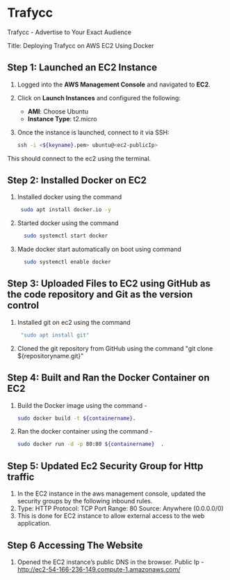 # Trafycc
Trafycc - Advertise to Your Exact Audience

Title: Deploying Trafycc on AWS EC2 Using Docker


## Step 1: Launched an EC2 Instance

 1. Logged into the **AWS Management Console** and navigated to **EC2**.
 2. Click on **Launch Instances** and configured the following:
    - **AMI**: Choose Ubuntu 
    - **Instance Type**: t2.micro 
3. Once the instance is launched, connect to it via SSH:

   ```bash
   ssh -i <${keyname}.pem> ubuntu@<ec2-publicIp>
  This should connect to the ec2 using the terminal.
## Step 2: Installed Docker on EC2 
 1. Installed docker using the command
    ```bash
     sudo apt install docker.io -y 
 3. Started docker using the command
    ```bash
      sudo systemctl start docker
 5. Made docker start automatically on boot using command
    ```bash
      sudo systemctl enable docker

## Step 3: Uploaded Files to EC2 using GitHub as the code repository and Git as the version control
 1. Installed git on ec2 using the command
    ```bash
     "sudo apt install git"
 4. Cloned the git repository from GitHub using the command "git clone ${repositoryname.git}" 

## Step 4: Built and Ran the Docker Container on EC2
 1. Build the Docker image using the command -
    ```bash
    sudo docker build -t ${containername}.
 3. Ran the docker container using the command -
    ```bash
    sudo docker run -d -p 80:80 ${containername}  .

## Step 5: Updated Ec2 Security Group for Http  traffic 
 1. In the EC2 instance in the aws management console, updated the security groups by the following inbound rules.
 2. Type: HTTP
    Protocol: TCP
    Port Range: 80
    Source: Anywhere (0.0.0.0/0)
 3. This is done for EC2 instance to allow external access to the web application.

## Step 6 Accessing The Website
 1. Opened the EC2 instance’s public DNS in the browser. Public Ip -  http://ec2-54-166-236-149.compute-1.amazonaws.com/

